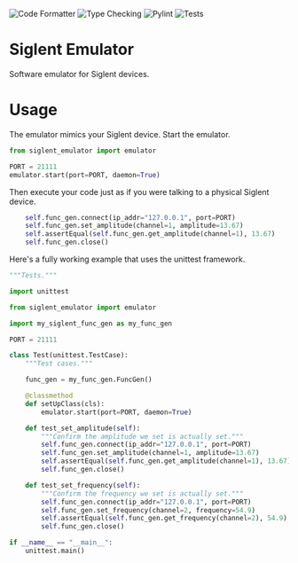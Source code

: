 ![Code Formatter](https://github.com/erikbryant/siglent_emulator/actions/workflows/formatter.yml/badge.svg)
![Type Checking](https://github.com/erikbryant/siglent_emulator/actions/workflows/mypy.yml/badge.svg)
![Pylint](https://github.com/erikbryant/siglent_emulator/actions/workflows/pylint.yml/badge.svg)
![Tests](https://github.com/erikbryant/siglent_emulator/actions/workflows/tests.yml/badge.svg)

# Siglent Emulator

Software emulator for Siglent devices.

# Usage

The emulator mimics your Siglent device. Start the emulator.

```python
from siglent_emulator import emulator

PORT = 21111
emulator.start(port=PORT, daemon=True)
```

Then execute your code just as if you were talking to a physical Siglent device.

```python
    self.func_gen.connect(ip_addr="127.0.0.1", port=PORT)
    self.func_gen.set_amplitude(channel=1, amplitude=13.67)
    self.assertEqual(self.func_gen.get_amplitude(channel=1), 13.67)
    self.func_gen.close()
```

Here's a fully working example that uses the unittest framework.

```python
"""Tests."""

import unittest

from siglent_emulator import emulator

import my_siglent_func_gen as my_func_gen

PORT = 21111

class Test(unittest.TestCase):
    """Test cases."""

    func_gen = my_func_gen.FuncGen()

    @classmethod
    def setUpClass(cls):
        emulator.start(port=PORT, daemon=True)

    def test_set_amplitude(self):
        """Confirm the amplitude we set is actually set."""
        self.func_gen.connect(ip_addr="127.0.0.1", port=PORT)
        self.func_gen.set_amplitude(channel=1, amplitude=13.67)
        self.assertEqual(self.func_gen.get_amplitude(channel=1), 13.67)
        self.func_gen.close()

    def test_set_frequency(self):
        """Confirm the frequency we set is actually set."""
        self.func_gen.connect(ip_addr="127.0.0.1", port=PORT)
        self.func_gen.set_frequency(channel=2, frequency=54.9)
        self.assertEqual(self.func_gen.get_frequency(channel=2), 54.9)
        self.func_gen.close()

if __name__ == "__main__":
    unittest.main()
```
